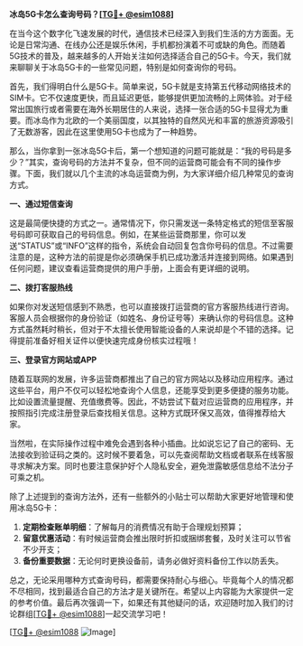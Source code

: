 **冰岛5G卡怎么查询号码？[[TG💪+ @esim1088](https://t.me/s/esim1088)]**

在当今这个数字化飞速发展的时代，通信技术已经深入到我们生活的方方面面。无论是日常沟通、在线办公还是娱乐休闲，手机都扮演着不可或缺的角色。而随着5G技术的普及，越来越多的人开始关注如何选择适合自己的5G卡。今天，我们就来聊聊关于冰岛5G卡的一些常见问题，特别是如何查询你的号码。

首先，我们得明白什么是5G卡。简单来说，5G卡就是支持第五代移动网络技术的SIM卡。它不仅速度更快，而且延迟更低，能够提供更加流畅的上网体验。对于经常出国旅行或者需要在海外长期居住的人来说，选择一张合适的5G卡显得尤为重要。而冰岛作为北欧的一个美丽国度，以其独特的自然风光和丰富的旅游资源吸引了无数游客，因此在这里使用5G卡也成为了一种趋势。

那么，当你拿到一张冰岛5G卡后，第一个想知道的问题可能就是：“我的号码是多少？”其实，查询号码的方法并不复杂，但不同的运营商可能会有不同的操作步骤。下面，我们就以几个主流的冰岛运营商为例，为大家详细介绍几种常见的查询方式。

**一、通过短信查询**

这是最简便快捷的方式之一。通常情况下，你只需发送一条特定格式的短信至客服号码即可获取自己的号码信息。例如，在某些运营商那里，你可以发送“STATUS”或“INFO”这样的指令，系统会自动回复包含你号码的信息。不过需要注意的是，这种方法的前提是你必须确保手机已成功激活并连接到网络。如果遇到任何问题，建议查看运营商提供的用户手册，上面会有更详细的说明。

**二、拨打客服热线**

如果你对发送短信感到不熟悉，也可以直接拨打运营商的官方客服热线进行咨询。客服人员会根据你的身份验证（如姓名、身份证号等）来确认你的号码信息。这种方式虽然耗时稍长，但对于不太擅长使用智能设备的人来说却是个不错的选择。记得提前准备好相关证件以便快速完成身份核实过程哦！

**三、登录官方网站或APP**

随着互联网的发展，许多运营商都推出了自己的官方网站以及移动应用程序。通过这些平台，用户不仅可以轻松地查询个人信息，还能享受到更多便捷的服务功能。比如设置流量提醒、充值缴费等。因此，不妨尝试下载对应运营商的应用程序，并按照指引完成注册登录后查找相关信息。这种方式既环保又高效，值得推荐给大家。

当然啦，在实际操作过程中难免会遇到各种小插曲。比如说忘记了自己的密码、无法接收到验证码之类的。这时候不要着急，可以先查阅帮助文档或者联系在线客服寻求解决方案。同时也要注意保护好个人隐私安全，避免泄露敏感信息给不法分子可乘之机。

除了上述提到的查询方法外，还有一些额外的小贴士可以帮助大家更好地管理和使用冰岛5G卡：

1. **定期检查账单明细**：了解每月的消费情况有助于合理规划预算；
2. **留意优惠活动**：有时候运营商会推出限时折扣或捆绑套餐，及时关注可以节省不少开支；
3. **备份重要数据**：无论何时更换设备前，请务必做好资料备份工作以防丢失。

总之，无论采用哪种方式查询号码，都需要保持耐心与细心。毕竟每个人的情况都不尽相同，找到最适合自己的方法才是关键所在。希望以上内容能为大家提供一定的参考价值。最后再次强调一下，如果还有其他疑问的话，欢迎随时加入我们的讨论群组[[TG💪+ @esim1088](https://t.me/s/esim1088)]一起交流学习吧！

[[TG💪+ @esim1088](https://t.me/s/esim1088) ![Image](https://i.postimg.cc/4NQfJmqS/Snipaste-2025-05-13-00-14-12.png)]